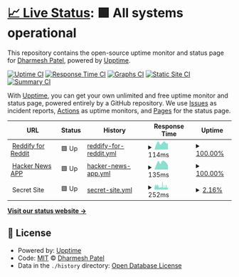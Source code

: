 # [📈 Live Status](https://premii.github.io/upptime): <!--live status--> **🟩 All systems operational**

This repository contains the open-source uptime monitor and status page for [Dharmesh Patel](http://premii.com), powered by [Upptime](https://github.com/upptime/upptime).

[![Uptime CI](https://github.com/koj-co/upptime/workflows/Uptime%20CI/badge.svg)](https://github.com/koj-co/upptime/actions?query=workflow%3A%22Uptime+CI%22)
[![Response Time CI](https://github.com/koj-co/upptime/workflows/Response%20Time%20CI/badge.svg)](https://github.com/koj-co/upptime/actions?query=workflow%3A%22Response+Time+CI%22)
[![Graphs CI](https://github.com/koj-co/upptime/workflows/Graphs%20CI/badge.svg)](https://github.com/koj-co/upptime/actions?query=workflow%3A%22Graphs+CI%22)
[![Static Site CI](https://github.com/koj-co/upptime/workflows/Static%20Site%20CI/badge.svg)](https://github.com/koj-co/upptime/actions?query=workflow%3A%22Static+Site+CI%22)
[![Summary CI](https://github.com/koj-co/upptime/workflows/Summary%20CI/badge.svg)](https://github.com/koj-co/upptime/actions?query=workflow%3A%22Summary+CI%22)

With [Upptime](https://upptime.js.org), you can get your own unlimited and free uptime monitor and status page, powered entirely by a GitHub repository. We use [Issues](https://github.com/premii/upptime/issues) as incident reports, [Actions](https://github.com/premii/upptime/actions) as uptime monitors, and [Pages](https://premii.github.io/upptime) for the status page.

<!--start: status pages-->
<!-- This summary is generated by Upptime (https://github.com/upptime/upptime) -->
<!-- Do not edit this manually, your changes will be overwritten -->
<!-- prettier-ignore -->
| URL | Status | History | Response Time | Uptime |
| --- | ------ | ------- | ------------- | ------ |
| <img alt="" src="https://icons.duckduckgo.com/ip3/reddit.premii.com.ico" height="13"> [Reddify for Reddit](https://reddit.premii.com) | 🟩 Up | [reddify-for-reddit.yml](https://github.com/premii/upptime/commits/HEAD/history/reddify-for-reddit.yml) | <details><summary><img alt="Response time graph" src="./graphs/reddify-for-reddit/response-time-week.png" height="20"> 114ms</summary><br><a href="https://premii.github.io/upptime/history/reddify-for-reddit"><img alt="Response time 194" src="https://img.shields.io/endpoint?url=https%3A%2F%2Fraw.githubusercontent.com%2Fpremii%2Fupptime%2FHEAD%2Fapi%2Freddify-for-reddit%2Fresponse-time.json"></a><br><a href="https://premii.github.io/upptime/history/reddify-for-reddit"><img alt="24-hour response time 102" src="https://img.shields.io/endpoint?url=https%3A%2F%2Fraw.githubusercontent.com%2Fpremii%2Fupptime%2FHEAD%2Fapi%2Freddify-for-reddit%2Fresponse-time-day.json"></a><br><a href="https://premii.github.io/upptime/history/reddify-for-reddit"><img alt="7-day response time 114" src="https://img.shields.io/endpoint?url=https%3A%2F%2Fraw.githubusercontent.com%2Fpremii%2Fupptime%2FHEAD%2Fapi%2Freddify-for-reddit%2Fresponse-time-week.json"></a><br><a href="https://premii.github.io/upptime/history/reddify-for-reddit"><img alt="30-day response time 200" src="https://img.shields.io/endpoint?url=https%3A%2F%2Fraw.githubusercontent.com%2Fpremii%2Fupptime%2FHEAD%2Fapi%2Freddify-for-reddit%2Fresponse-time-month.json"></a><br><a href="https://premii.github.io/upptime/history/reddify-for-reddit"><img alt="1-year response time 200" src="https://img.shields.io/endpoint?url=https%3A%2F%2Fraw.githubusercontent.com%2Fpremii%2Fupptime%2FHEAD%2Fapi%2Freddify-for-reddit%2Fresponse-time-year.json"></a></details> | <details><summary><a href="https://premii.github.io/upptime/history/reddify-for-reddit">100.00%</a></summary><a href="https://premii.github.io/upptime/history/reddify-for-reddit"><img alt="All-time uptime 100.00%" src="https://img.shields.io/endpoint?url=https%3A%2F%2Fraw.githubusercontent.com%2Fpremii%2Fupptime%2FHEAD%2Fapi%2Freddify-for-reddit%2Fuptime.json"></a><br><a href="https://premii.github.io/upptime/history/reddify-for-reddit"><img alt="24-hour uptime 100.00%" src="https://img.shields.io/endpoint?url=https%3A%2F%2Fraw.githubusercontent.com%2Fpremii%2Fupptime%2FHEAD%2Fapi%2Freddify-for-reddit%2Fuptime-day.json"></a><br><a href="https://premii.github.io/upptime/history/reddify-for-reddit"><img alt="7-day uptime 100.00%" src="https://img.shields.io/endpoint?url=https%3A%2F%2Fraw.githubusercontent.com%2Fpremii%2Fupptime%2FHEAD%2Fapi%2Freddify-for-reddit%2Fuptime-week.json"></a><br><a href="https://premii.github.io/upptime/history/reddify-for-reddit"><img alt="30-day uptime 100.00%" src="https://img.shields.io/endpoint?url=https%3A%2F%2Fraw.githubusercontent.com%2Fpremii%2Fupptime%2FHEAD%2Fapi%2Freddify-for-reddit%2Fuptime-month.json"></a><br><a href="https://premii.github.io/upptime/history/reddify-for-reddit"><img alt="1-year uptime 100.00%" src="https://img.shields.io/endpoint?url=https%3A%2F%2Fraw.githubusercontent.com%2Fpremii%2Fupptime%2FHEAD%2Fapi%2Freddify-for-reddit%2Fuptime-year.json"></a></details>
| <img alt="" src="https://icons.duckduckgo.com/ip3/hn.premii.com.ico" height="13"> [Hacker News APP](https://hn.premii.com) | 🟩 Up | [hacker-news-app.yml](https://github.com/premii/upptime/commits/HEAD/history/hacker-news-app.yml) | <details><summary><img alt="Response time graph" src="./graphs/hacker-news-app/response-time-week.png" height="20"> 135ms</summary><br><a href="https://premii.github.io/upptime/history/hacker-news-app"><img alt="Response time 187" src="https://img.shields.io/endpoint?url=https%3A%2F%2Fraw.githubusercontent.com%2Fpremii%2Fupptime%2FHEAD%2Fapi%2Fhacker-news-app%2Fresponse-time.json"></a><br><a href="https://premii.github.io/upptime/history/hacker-news-app"><img alt="24-hour response time 88" src="https://img.shields.io/endpoint?url=https%3A%2F%2Fraw.githubusercontent.com%2Fpremii%2Fupptime%2FHEAD%2Fapi%2Fhacker-news-app%2Fresponse-time-day.json"></a><br><a href="https://premii.github.io/upptime/history/hacker-news-app"><img alt="7-day response time 135" src="https://img.shields.io/endpoint?url=https%3A%2F%2Fraw.githubusercontent.com%2Fpremii%2Fupptime%2FHEAD%2Fapi%2Fhacker-news-app%2Fresponse-time-week.json"></a><br><a href="https://premii.github.io/upptime/history/hacker-news-app"><img alt="30-day response time 193" src="https://img.shields.io/endpoint?url=https%3A%2F%2Fraw.githubusercontent.com%2Fpremii%2Fupptime%2FHEAD%2Fapi%2Fhacker-news-app%2Fresponse-time-month.json"></a><br><a href="https://premii.github.io/upptime/history/hacker-news-app"><img alt="1-year response time 191" src="https://img.shields.io/endpoint?url=https%3A%2F%2Fraw.githubusercontent.com%2Fpremii%2Fupptime%2FHEAD%2Fapi%2Fhacker-news-app%2Fresponse-time-year.json"></a></details> | <details><summary><a href="https://premii.github.io/upptime/history/hacker-news-app">100.00%</a></summary><a href="https://premii.github.io/upptime/history/hacker-news-app"><img alt="All-time uptime 99.99%" src="https://img.shields.io/endpoint?url=https%3A%2F%2Fraw.githubusercontent.com%2Fpremii%2Fupptime%2FHEAD%2Fapi%2Fhacker-news-app%2Fuptime.json"></a><br><a href="https://premii.github.io/upptime/history/hacker-news-app"><img alt="24-hour uptime 100.00%" src="https://img.shields.io/endpoint?url=https%3A%2F%2Fraw.githubusercontent.com%2Fpremii%2Fupptime%2FHEAD%2Fapi%2Fhacker-news-app%2Fuptime-day.json"></a><br><a href="https://premii.github.io/upptime/history/hacker-news-app"><img alt="7-day uptime 100.00%" src="https://img.shields.io/endpoint?url=https%3A%2F%2Fraw.githubusercontent.com%2Fpremii%2Fupptime%2FHEAD%2Fapi%2Fhacker-news-app%2Fuptime-week.json"></a><br><a href="https://premii.github.io/upptime/history/hacker-news-app"><img alt="30-day uptime 100.00%" src="https://img.shields.io/endpoint?url=https%3A%2F%2Fraw.githubusercontent.com%2Fpremii%2Fupptime%2FHEAD%2Fapi%2Fhacker-news-app%2Fuptime-month.json"></a><br><a href="https://premii.github.io/upptime/history/hacker-news-app"><img alt="1-year uptime 100.00%" src="https://img.shields.io/endpoint?url=https%3A%2F%2Fraw.githubusercontent.com%2Fpremii%2Fupptime%2FHEAD%2Fapi%2Fhacker-news-app%2Fuptime-year.json"></a></details>
| <img alt="" src="https://icons.duckduckgo.com/ip3/null.ico" height="13"> Secret Site | 🟩 Up | [secret-site.yml](https://github.com/premii/upptime/commits/HEAD/history/secret-site.yml) | <details><summary><img alt="Response time graph" src="./graphs/secret-site/response-time-week.png" height="20"> 252ms</summary><br><a href="https://premii.github.io/upptime/history/secret-site"><img alt="Response time 217" src="https://img.shields.io/endpoint?url=https%3A%2F%2Fraw.githubusercontent.com%2Fpremii%2Fupptime%2FHEAD%2Fapi%2Fsecret-site%2Fresponse-time.json"></a><br><a href="https://premii.github.io/upptime/history/secret-site"><img alt="24-hour response time 210" src="https://img.shields.io/endpoint?url=https%3A%2F%2Fraw.githubusercontent.com%2Fpremii%2Fupptime%2FHEAD%2Fapi%2Fsecret-site%2Fresponse-time-day.json"></a><br><a href="https://premii.github.io/upptime/history/secret-site"><img alt="7-day response time 252" src="https://img.shields.io/endpoint?url=https%3A%2F%2Fraw.githubusercontent.com%2Fpremii%2Fupptime%2FHEAD%2Fapi%2Fsecret-site%2Fresponse-time-week.json"></a><br><a href="https://premii.github.io/upptime/history/secret-site"><img alt="30-day response time 260" src="https://img.shields.io/endpoint?url=https%3A%2F%2Fraw.githubusercontent.com%2Fpremii%2Fupptime%2FHEAD%2Fapi%2Fsecret-site%2Fresponse-time-month.json"></a><br><a href="https://premii.github.io/upptime/history/secret-site"><img alt="1-year response time 222" src="https://img.shields.io/endpoint?url=https%3A%2F%2Fraw.githubusercontent.com%2Fpremii%2Fupptime%2FHEAD%2Fapi%2Fsecret-site%2Fresponse-time-year.json"></a></details> | <details><summary><a href="https://premii.github.io/upptime/history/secret-site">2.16%</a></summary><a href="https://premii.github.io/upptime/history/secret-site"><img alt="All-time uptime 72.84%" src="https://img.shields.io/endpoint?url=https%3A%2F%2Fraw.githubusercontent.com%2Fpremii%2Fupptime%2FHEAD%2Fapi%2Fsecret-site%2Fuptime.json"></a><br><a href="https://premii.github.io/upptime/history/secret-site"><img alt="24-hour uptime 4.13%" src="https://img.shields.io/endpoint?url=https%3A%2F%2Fraw.githubusercontent.com%2Fpremii%2Fupptime%2FHEAD%2Fapi%2Fsecret-site%2Fuptime-day.json"></a><br><a href="https://premii.github.io/upptime/history/secret-site"><img alt="7-day uptime 2.16%" src="https://img.shields.io/endpoint?url=https%3A%2F%2Fraw.githubusercontent.com%2Fpremii%2Fupptime%2FHEAD%2Fapi%2Fsecret-site%2Fuptime-week.json"></a><br><a href="https://premii.github.io/upptime/history/secret-site"><img alt="30-day uptime 0.00%" src="https://img.shields.io/endpoint?url=https%3A%2F%2Fraw.githubusercontent.com%2Fpremii%2Fupptime%2FHEAD%2Fapi%2Fsecret-site%2Fuptime-month.json"></a><br><a href="https://premii.github.io/upptime/history/secret-site"><img alt="1-year uptime 0.00%" src="https://img.shields.io/endpoint?url=https%3A%2F%2Fraw.githubusercontent.com%2Fpremii%2Fupptime%2FHEAD%2Fapi%2Fsecret-site%2Fuptime-year.json"></a></details>

<!--end: status pages-->

[**Visit our status website →**](https://premii.github.io/upptime)

## 📄 License

- Powered by: [Upptime](https://github.com/upptime/upptime)
- Code: [MIT](./LICENSE) © [Dharmesh Patel](http://premii.com)
- Data in the `./history` directory: [Open Database License](https://opendatacommons.org/licenses/odbl/1-0/)
